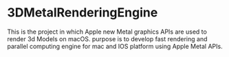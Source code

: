 # 3DMetalRenderingEngine
This is the project in which Apple new Metal graphics APIs are used to render 3d Models on macOS.
purpose is to develop fast rendering and parallel computing engine for mac and IOS platform using Apple Metal APIs.
